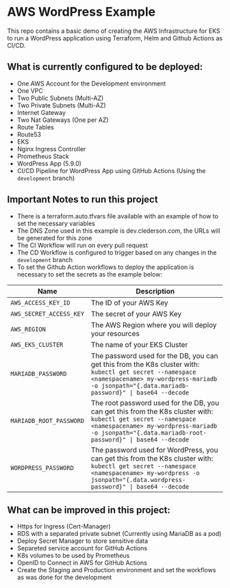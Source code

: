 # AWS WordPress Example

This repo contains a basic demo of creating the AWS Infrastructure for EKS to run a WordPress application using Terraform, Helm and Github Actions as CI/CD.

## What is currently configured to be deployed:

- One AWS Account for the Development environment
- One VPC
- Two Public Subnets (Multi-AZ)
- Two Private Subnets (Multi-AZ)
- Internet Gateway
- Two Nat Gateways (One per AZ)
- Route Tables
- Route53
- EKS
- Nginx Ingress Controller
- Prometheus Stack
- WordPress App (5.9.0) 
- CI/CD Pipeline for WordPress App using GitHub Actions (Using the `development` branch)

## Important Notes to run this project

- There is a terraform.auto.tfvars file available with an example of how to set the necessary variables
- The DNS Zone used in this example is dev.clederson.com, the URLs will be generated for this zone
- The CI Workflow will run on every pull request
- The CD Workflow is configured to trigger based on any changes in the `development` branch
- To set the Github Action workflows to deploy the application is necessary to set the secrets as the example below:

| Name                    | Description                                                                                                                                                                                                       |
| ------------------------| ----------------------------------------------------------------------------------------------------------------------------------------------------------------------------------------------------------------- |
| `AWS_ACCESS_KEY_ID`     | The ID of your AWS Key                                                                                                                                                                                            |
| `AWS_SECRET_ACCESS_KEY` | The secret of your AWS Key                                                                                                                                                                                        |
| `AWS_REGION`            | The AWS Region where you will deploy your resources                                                                                                                                                               |
| `AWS_EKS_CLUSTER`       | The name of your EKS Cluster                                                                                                                                                                                      |
| `MARIADB_PASSWORD`      | The password used for the DB, you can get this from the K8s cluster with: `kubectl get secret --namespace <namespacename> my-wordpress-mariadb -o jsonpath="{.data.mariadb-password}" \| base64 --decode`           |
| `MARIADB_ROOT_PASSWORD` | The root password used for the DB, you can get this from the K8s cluster with: `kubectl get secret --namespace <namespacename> my-wordpress-mariadb -o jsonpath="{.data.mariadb-root-password}" \| base64 --decode` |
| `WORDPRESS_PASSWORD`    | The password used for WordPress, you can get this from the K8s cluster with: `kubectl get secret --namespace <namespacename> my-wordpress -o jsonpath="{.data.wordpress-password}" \| base64 --decode`      |

## What can be improved in this project:

- Https for Ingress (Cert-Manager)
- RDS with a separated private subnet (Currently using MariaDB as a pod)
- Deploy Secret Manager to store sensitive data
- Separeted service account for GitHub Actions
- K8s volumes to be used by Prometheus
- OpenID to Connect in AWS for GitHub Actions
- Create the Staging and Production environment and set the workflows as was done for the development